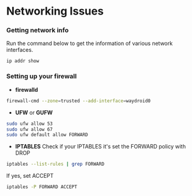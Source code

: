 # Networking Issues

### Getting network info

Run the command below to get the information of various network interfaces.

`ip addr show`

### Setting up your firewall

* **firewalld**
```bash
firewall-cmd --zone=trusted --add-interface=waydroid0
```

* **UFW** or **GUFW**
```bash
sudo ufw allow 53
sudo ufw allow 67
sudo ufw default allow FORWARD
```

* **IPTABLES**
Check if your IPTABLES it's set the FORWARD policy with DROP
```bash
iptables --list-rules | grep FORWARD 
```
If yes, set ACCEPT
```bash
iptables -P FORWARD ACCEPT
```
